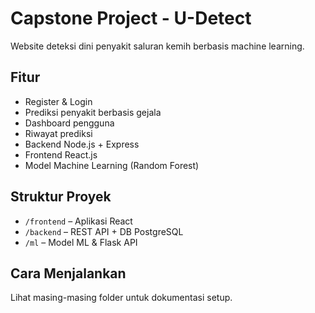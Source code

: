 # Capstone Project - U-Detect

Website deteksi dini penyakit saluran kemih berbasis machine learning.

## Fitur
- Register & Login
- Prediksi penyakit berbasis gejala
- Dashboard pengguna
- Riwayat prediksi
- Backend Node.js + Express
- Frontend React.js
- Model Machine Learning (Random Forest)

## Struktur Proyek
- `/frontend` – Aplikasi React
- `/backend` – REST API + DB PostgreSQL
- `/ml` – Model ML & Flask API

## Cara Menjalankan
Lihat masing-masing folder untuk dokumentasi setup.
